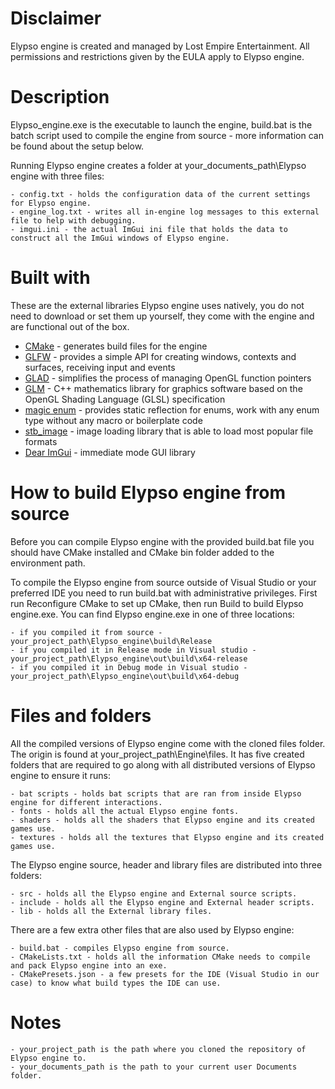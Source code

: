 # Disclaimer

Elypso engine is created and managed by Lost Empire Entertainment. All permissions and restrictions given by the EULA apply to Elypso engine.

# Description

Elypso_engine.exe is the executable to launch the engine, build.bat is the batch script used to compile the engine from source - more information can be found about the setup below.
		
Running Elypso engine creates a folder at your_documents_path\Elypso engine with three files:
	
	- config.txt - holds the configuration data of the current settings for Elypso engine.
	- engine_log.txt - writes all in-engine log messages to this external file to help with debugging.
	- imgui.ini - the actual ImGui ini file that holds the data to construct all the ImGui windows of Elypso engine.

# Built with

These are the external libraries Elypso engine uses natively, you do not need to download or set them up yourself, they come with the engine and are functional out of the box.

* [CMake](https://cmake.org/) - generates build files for the engine
* [GLFW](https://www.glfw.org/) - provides a simple API for creating windows, contexts and surfaces, receiving input and events
* [GLAD](https://glad.dav1d.de/) - simplifies the process of managing OpenGL function pointers
* [GLM](https://github.com/g-truc/glm) - C++ mathematics library for graphics software based on the OpenGL Shading Language (GLSL) specification
* [magic enum](https://github.com/Neargye/magic_enum) - provides static reflection for enums, work with any enum type without any macro or boilerplate code
* [stb_image](https://github.com/nothings/stb/blob/master/stb_image.h) - image loading library that is able to load most popular file formats
* [Dear ImGui](https://github.com/ocornut/imgui) - immediate mode GUI library
  
# How to build Elypso engine from source

Before you can compile Elypso engine with the provided build.bat file you should have CMake installed and CMake bin folder added to the environment path.

To compile the Elypso engine from source outside of Visual Studio or your preferred IDE you need to run build.bat with administrative privileges.
First run Reconfigure CMake to set up CMake, then run Build to build Elypso engine.exe.
You can find Elypso engine.exe in one of three locations:
		
	- if you compiled it from source - your_project_path\Elypso_engine\build\Release
	- if you compiled it in Release mode in Visual studio - your_project_path\Elypso_engine\out\build\x64-release
	- if you compiled it in Debug mode in Visual studio - your_project_path\Elypso_engine\out\build\x64-debug
		
# Files and folders
		
All the compiled versions of Elypso engine come with the cloned files folder.
The origin is found at your_project_path\Engine\files.
It has five created folders that are required to go along with all distributed versions of Elypso engine to ensure it runs:
	
	- bat scripts - holds bat scripts that are ran from inside Elypso engine for different interactions.
	- fonts - holds all the actual Elypso engine fonts.
	- shaders - holds all the shaders that Elypso engine and its created games use.
	- textures - holds all the textures that Elypso engine and its created games use.
		
The Elypso engine source, header and library files are distributed into three folders:
	
	- src - holds all the Elypso engine and External source scripts.
	- include - holds all the Elypso engine and External header scripts.
	- lib - holds all the External library files.
	
There are a few extra other files that are also used by Elypso engine:
	
	- build.bat - compiles Elypso engine from source.
	- CMakeLists.txt - holds all the information CMake needs to compile and pack Elypso engine into an exe.
	- CMakePresets.json - a few presets for the IDE (Visual Studio in our case) to know what build types the IDE can use.
		
# Notes

	- your_project_path is the path where you cloned the repository of Elypso engine to.
	- your_documents_path is the path to your current user Documents folder.
